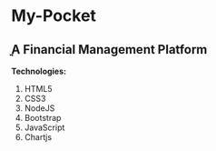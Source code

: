 # My-Pocket
ֳֳֳֳ**A Financial Management Platform**
------------------------------------

**Technologies:**
1) HTML5
2) CSS3
3) NodeJS
4) Bootstrap
5) JavaScript
6) Chartjs
